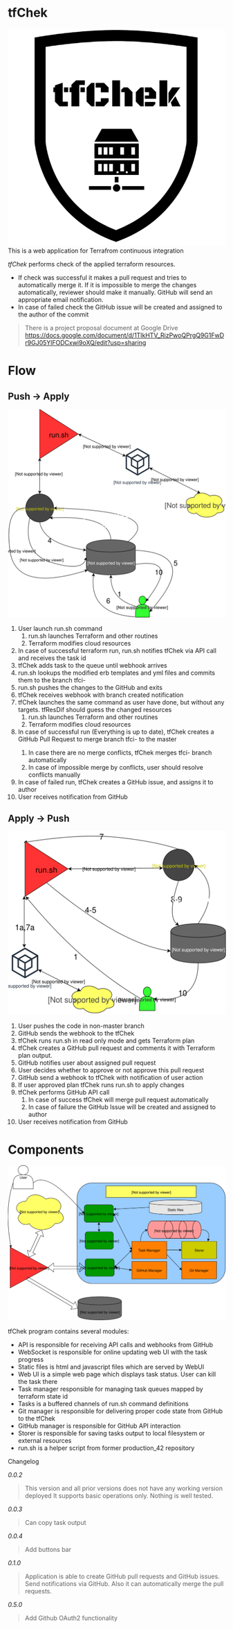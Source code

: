 tfChek
======
![logo](static/pictures/tfChek_logo.png)
This is a web application for Terrafrom continuous integration

_*tfChek*_ performs check of the applied terraform resources.
 * If check was successful it makes a pull request and tries to automatically merge it. 
 If it is impossible to merge the changes automatically, reviewer should make it manually. 
 GitHub will send an appropriate email notification.
 * In case of failed check the GitHub issue will be created and assigned to the author of the commit

> There is a project proposal document at Google Drive https://docs.google.com/document/d/1TlkHTV_RizPwoQPrgQ9G1FwDr9GJ05YlFODCxwi9oXQ/edit?usp=sharing

Flow
====
Push -> Apply
-------------

![push -> apply](tfChek_push_apply_no_text.svg)

1. User launch run.sh command
    1. run.sh launches Terraform and other routines
    2. Terraform modifies cloud resources
2. In case of successful terraform run, run.sh notifies tfChek via API call and receives the task id
3. tfChek adds task to the queue until webhook arrives
4. run.sh lookups the modified erb templates and yml files and commits them to the branch tfci-<task id>
5. run.sh pushes the changes to the GitHub and exits
6. tfChek receives webhook with branch created notification
7. tfChek launches the same command as user have done, but without any targets. tfResDif should guess the changed resources
    1. run.sh launches Terraform and other routines    
    2. Terraform modifies cloud resources
8. In case of successful run (Everything is up to date), tfChek creates a GitHub Pull Request to merge branch tfci-<task id> to the master
    1. In case there are no merge conflicts, tfChek merges tfci-<task id> branch automatically
    2. In case of impossible merge by conflicts, user should resolve conflicts manually
9. In case of failed run, tfChek creates a GitHub issue, and assigns it to author
10. User receives notification from GitHub


Apply -> Push
-------------

![apply -> push](tfChek_apply_push_no_text.svg)

1. User pushes the code in non-master branch
2. GitHub sends the webhook to the tfChek
3. tfChek runs run.sh in read only mode and gets Terraform plan
4. tfChek creates a GitHub pull request and comments it with Terraform plan output. 
5. GitHub notifies user about assigned pull request
6. User decides whether to approve or not approve this pull request
7. GitHub send a webhook to tfChek with notification of user action
8. If user approved plan tfChek runs run.sh to apply changes
9. tfChek performs GitHub API call
    1. In case of success tfChek will merge pull request automatically
    2. In case of failure the GitHub Issue will be created and assigned to author
10. User receives notification from GitHub

Components
==========
![structure](tfChek_structure.svg)

tfChek program contains several modules:
* API is responsible for receiving API calls and webhooks from GitHub
* WebSocket is responsible for online updating web UI with the task progress
* Static files is html and javascript files which are served by WebUI
* Web UI is a simple web page which displays task status. User can kill the task there
* Task manager responsible for managing task queues mapped by terraform state id
* Tasks is a buffered channels of run.sh command definitions
* Git manager is responsible for delivering proper code state from GitHub to the tfChek
* GitHub manager is responsible for GitHub API interaction
* Storer is responsible for saving tasks output to local filesystem or external resources
* run.sh is a helper script from former production_42 repository 

Changelog

*0.0.2*
>This version and all prior versions does not have any working version deployed
 It supports basic operations only. Nothing is well tested.

*0.0.3*
> Can copy task output

*0.0.4*
> Add buttons bar

*0.1.0*
> Application is able to create GitHub pull requests and GitHub issues. Send notifications via GitHub. Also it can automatically merge the pull requests.

*0.5.0*
> Add Github OAuth2 functionality
